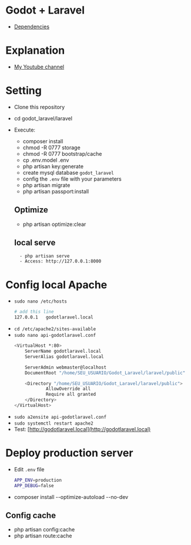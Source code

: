 # Godot + Laravel

- [Dependencies](DEPENDENCIES.md)

# Explanation
- [My Youtube channel](https://youtube.com.br/thiagobruno)

# Setting
- Clone this repository
- cd godot_laravel/laravel
- Execute:
    - composer install
    - chmod -R 0777 storage
    - chmod -R 0777 bootstrap/cache
    - cp .env.model .env
    - php artisan key:generate
    - create mysql database ```godot_laravel```
    - config the ```.env``` file with your parameters
    - php artisan migrate
    - php artisan passport:install

    ## Optimize
    - php artisan optimize:clear

    ## local serve
        - php artisan serve
        - Access: http://127.0.0.1:8000

# Config local Apache
- ```sudo nano /etc/hosts```
    ```bash
    # add this line
    127.0.0.1   godotlaravel.local
    ```
- ```cd /etc/apache2/sites-available```
- ```sudo nano api-godotlaravel.conf```
    ```bash
    <VirtualHost *:80>
        ServerName godotlaravel.local
        ServerAlias godotlaravel.local

        ServerAdmin webmaster@localhost
        DocumentRoot "/home/SEU_USUARIO/Godot_Laravel/laravel/public"

        <Directory "/home/SEU_USUARIO/Godot_Laravel/laravel/public">
                AllowOverride all
                Require all granted
        </Directory>
    </VirtualHost>
    ```
- ```sudo a2ensite api-godotlaravel.conf```
- ```sudo systemctl restart apache2```
- Test: [http://godotlaravel.local](http://godotlaravel.local)

# Deploy production server
- Edit ```.env``` file
    ```bash
    APP_ENV=production
    APP_DEBUG=false
    ```
- composer install --optimize-autoload --no-dev

## Config cache
- php artisan config:cache
- php artisan route:cache